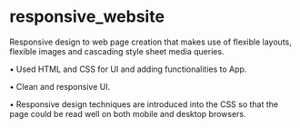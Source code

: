 # responsive_website
Responsive design to web page creation that makes use of flexible layouts, flexible images and cascading style sheet media queries.

• Used HTML and CSS for UI and adding functionalities to App.

• Clean and responsive UI.

• Responsive design techniques are introduced into the CSS so that the page could be read well on both mobile and desktop browsers.
